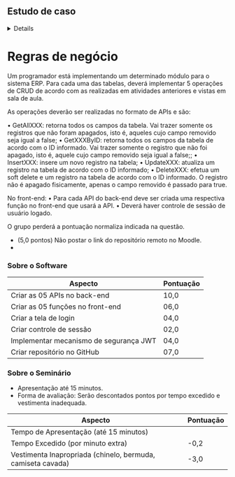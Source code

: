 ## Estudo de caso

<details>
O aluno deverá implementar um conjunto de APIs e interface gráfica para realizar o CRUD referente a duas tabelas que se relacionam do tipo 1:N cuja escolha do módulo ficará a cargo do
grupo. O grupo poderá escolher qualquer tema que deseje implementar.
Não poderá ser utilizada a tabela do módulo financeiro feita no trabalho anterior.
Todas as tabelas deverão ter pelo menos os campos ID, Removido, um campo do tipo texto,
um campo do tipo data e um campo do tipo decimal.
Uma das tabelas obrigatoriamente deverá ter uma chave estrangeira referenciando a outra tabela.

</details>
  
# Regras de negócio
Um programador está implementando um determinado módulo para o sistema ERP. Para cada uma
das tabelas, deverá implementar 5 operações de CRUD de acordo com as realizadas em atividades
anteriores e vistas em sala de aula.

As operações deverão ser realizadas no formato de APIs e são:

• GetAllXXX: retorna todos os campos da tabela. Vai trazer somente os registros que não
foram apagados, isto é, aqueles cujo campo removido seja igual a false;
• GetXXXByID: retorna todos os campos da tabela de acordo com o ID informado. Vai trazer
somente o registro que não foi apagado, isto é, aquele cujo campo removido seja igual a
false;;
• InsertXXX: insere um novo registro na tabela;
• UpdateXXX: atualiza um registro na tabela de acordo com o ID informado;
• DeleteXXX: efetua um soft delete e um registro na tabela de acordo com o ID informado. O registro não é apagado fisicamente, apenas o campo removido é passado para true.

No front-end:
• Para cada API do back-end deve ser criada uma respectiva função no front-end que usará a
API.
• Deverá haver controle de sessão de usuário logado.

O grupo perderá a pontuação normaliza indicada na questão.

- (5,0 pontos) Não postar o link do repositório remoto no Moodle.
- 
### Sobre o Software

| Aspecto                               | Pontuação |
| ------------------------------------ | --------- |
| Criar as 05 APIs no back-end          | 10,0      |
| Criar as 05 funções no front-end      | 06,0      |
| Criar a tela de login                 | 04,0      |
| Criar controle de sessão              | 02,0      |
| Implementar mecanismo de segurança JWT | 04,0      |
| Criar repositório no GitHub           | 07,0      |
### Sobre o Seminário

- Apresentação até 15 minutos.
- Forma de avaliação: Serão descontados pontos por tempo excedido e vestimenta inadequada.

| Aspecto                                      | Pontuação |
| -------------------------------------------- | --------- |
| Tempo de Apresentação (até 15 minutos)      |           |
| Tempo Excedido (por minuto extra)           | -0,2      |
| Vestimenta Inapropriada (chinelo, bermuda, camiseta cavada) | -3,0 |
